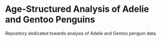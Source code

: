 # Age-Structured Analysis of Adelie and Gentoo Penguins
Repository dedicated towards analysis of Adelie and Gentoo penguin data. 


